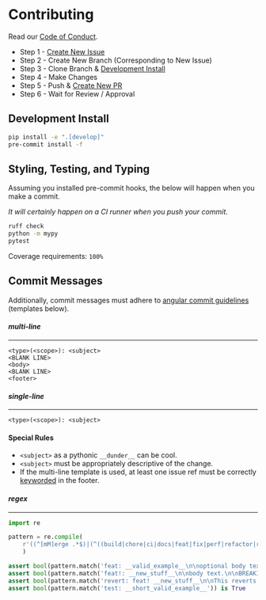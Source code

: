 Contributing
============

Read our [Code of Conduct](https://github.com/dan1hc/ft3/blob/main/CODE_OF_CONDUCT.md).

* Step 1 - [Create New Issue](https://github.com/dan1hc/ft3/issues/new)
* Step 2 - Create New Branch (Corresponding to New Issue)
* Step 3 - Clone Branch & [Development Install](#development-install)
* Step 4 - Make Changes
* Step 5 - Push & [Create New PR](https://github.com/dan1hc/ft3/pulls)
* Step 6 - Wait for Review / Approval

Development Install
-------------------

```bash
pip install -e ".[develop]"
pre-commit install -f
```

Styling, Testing, and Typing
----------------------------

Assuming you installed pre-commit hooks, the below will happen when you make a commit.

*It will certainly happen on a CI runner when you push your commit.*

```bash
ruff check
python -m mypy
pytest
```

Coverage requirements: `100%`

Commit Messages
---------------

Additionally, commit messages must adhere to [angular commit guidelines](https://github.com/angular/angular.js/blob/master/DEVELOPERS.md#commits) (templates below).

#### _multi-line_

---

```
<type>(<scope>): <subject>
<BLANK LINE>
<body>
<BLANK LINE>
<footer>
```

#### _single-line_

---

```
<type>(<scope>): <subject>
```

#### Special Rules

* `<subject>` as a pythonic `__dunder__` can be cool.
* `<subject>` must be appropriately descriptive of the change.
* If the multi-line template is used, at least one issue ref must be correctly [keyworded](https://docs.github.com/en/get-started/writing-on-github/working-with-advanced-formatting/using-keywords-in-issues-and-pull-requests) in the footer.


#### _regex_

---

```py
import re

pattern = re.compile(
    r'((^[mM]erge .*$)|(^((build|chore|ci|docs|feat|fix|perf|refactor|revert|style|test)(\(.+\))?!?: .+)((\n\n(.+)\n\n)((BREAKING CHANGE|DEPRECATED)(: )(.+)\n\n(.+)\n\n\n)?(resolve[ds]? \#[A-Z0-9\-]+|fix(ed|es)? \#[A-Z0-9\-]+|close[ds]? \#[A-Z0-9\-]+)((, )(resolve[ds]? \#[A-Z0-9\-]+|fix(ed|es)? \#[A-Z0-9\-]+|close[ds]? \#[A-Z0-9\-]+))?)?$)|(^revert: ((build|chore|ci|docs|feat|fix|perf|refactor|revert|style|test)(\(.+\))?!?: .+)(\n\n(This reverts commit [a-z0-9]{40}\..*)\n\n)(fix(ed|es)? \#[A-Z0-9\-]+)((, )(fix(ed|es)? \#[A-Z0-9\-]+))?$))'
    )

assert bool(pattern.match('feat: __valid_example__\n\noptional body text\n\ncloses #1, resolve #2')) is True
assert bool(pattern.match('feat!: __new_stuff__\n\nbody text.\n\nBREAKING CHANGE: Breaks stuff.\n\nDetails on how stuff breaks and what to do.\n\n\nresolves #1')) is True
assert bool(pattern.match('revert: feat! __new_stuff__\n\nThis reverts commit 2c4ed28b069267f39974b5da50795c5210040e33. Because reasons.\n\nfixes #TKT-123')) is True
assert bool(pattern.match('test: __short_valid_example__')) is True

```
